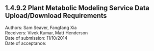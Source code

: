 1.4.9.2 Plant Metabolic Modeling Service Data Upload/Download Requirements
------------------------------------------------------------------------------

Authors: Sam Seaver, Fangfang Xia  
Receivers: Vivek Kumar, Matt Henderson  
Date of submission: 11/10/2014  
Date of acceptance:   



